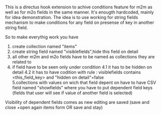 This is a directus hook extension to achive conditions feature for m2m as well as for m2o fields in the same manner. It's enougth hardcoded, mainly for idea demonstration.
The idea is to use working for string fields mechanism to make conditions for any field on presense of key in another string field.

So to make everythig work you have

1. create collection named "items" 
2. create string field named "visiblefields",hide this field on detail
3. all other m2m and m2o fields have to be named as collections they are related to 
4. if field have to be seen only under condition 
	4.1 it has to be hidden on detail 
    4.2 it has to have codition with rule : visiblefields contains <this_field_key> and "hidden on detail"=false    
5.collections with values on wich that field depent on have to have CSV field named "showfields" where you have to put dependent field keys (fields that user will see if value of another field is selected)

Visibility of dependent fields comes as new editing are saved (save and close +open again items form OR save and stay)
